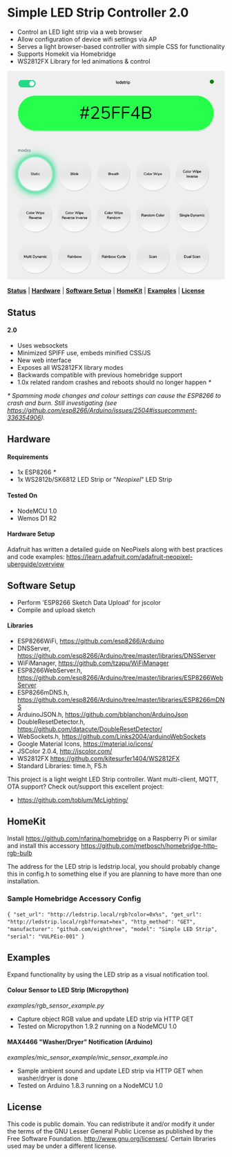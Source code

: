 # Simple LED Strip Controller 2.0
*  Control an LED light strip via a web browser
*  Allow configuration of device wifi settings via AP
*  Serves a light browser-based controller with simple CSS for functionality
*  Supports Homekit via Homebridge
*  WS2812FX Library for led animations &amp; control

![Controller Dashboard](/screenshots/v2.PNG?raw=true "Version 2.0")

**[Status](#status)** |
**[Hardware](#hardware)** |
**[Software Setup](#software-setup)** |
**[HomeKit](#homekit)** |
**[Examples](#examples)** |
**[License](#license)**

## Status

#### 2.0
* Uses websockets
* Minimized SPIFF use, embeds minified CSS/JS
* New web interface
* Exposes all WS2812FX library modes
* Backwards compatible with previous homebridge support
* 1.0x related random crashes and reboots should no longer happen _*_

_* Spamming mode changes and colour settings can cause the ESP8266 to crash and burn. Still investigating (see https://github.com/esp8266/Arduino/issues/2504#issuecomment-336354906)._

## Hardware
#### Requirements
* 1x ESP8266 _*_
* 1x WS2812b/SK6812 LED Strip or "_Neopixel_" LED Strip

#### Tested On
* NodeMCU 1.0
* Wemos D1 R2

#### Hardware Setup
Adafruit has written a detailed guide on NeoPixels along with
best practices and code examples: https://learn.adafruit.com/adafruit-neopixel-uberguide/overview

## Software Setup
* Perform 'ESP8266 Sketch Data Upload' for jscolor
* Compile and upload sketch

#### Libraries
* ESP8266WiFi, https://github.com/esp8266/Arduino
* DNSServer, https://github.com/esp8266/Arduino/tree/master/libraries/DNSServer
* WiFiManager, https://github.com/tzapu/WiFiManager
* ESP8266WebServer.h, https://github.com/esp8266/Arduino/tree/master/libraries/ESP8266WebServer
* ESP8266mDNS.h, https://github.com/esp8266/Arduino/tree/master/libraries/ESP8266mDNS
* ArduinoJSON.h, https://github.com/bblanchon/ArduinoJson
* DoubleResetDetector.h, https://github.com/datacute/DoubleResetDetector/
* WebSockets.h, https://github.com/Links2004/arduinoWebSockets
* Google Material Icons, https://material.io/icons/
* JSColor 2.0.4, http://jscolor.com/
* WS2812FX https://github.com/kitesurfer1404/WS2812FX
* Standard Libraries: time.h, FS.h

This project is a light weight LED Strip controller.
Want multi-client, MQTT, OTA support? Check out/support this excellent project:
* https://github.com/toblum/McLighting/


## HomeKit
Install https://github.com/nfarina/homebridge on a Raspberry Pi or similar and
install this accessory https://github.com/metbosch/homebridge-http-rgb-bulb

The address for the LED strip is ledstrip.local, you should probably change
this in config.h to something else if you are planning to have more than one installation.

### Sample Homebridge Accessory Config
`{
 "set_url": "http://ledstrip.local/rgb?color=0x%s",
 "get_url": "http://ledstrip.local/rgb?format=hex",
 "http_method": "GET",
 "manufacturer": "github.com/eighthree",
 "model": "Simple LED Strip",
 "serial": "VULPEio-001"
}`

## Examples
Expand functionality by using the LED strip as a visual notification tool.

#### Colour Sensor to LED Strip (Micropython)
_examples/rgb_sensor_example.py_
* Capture object RGB value and update LED strip via HTTP GET
* Tested on Micropython 1.9.2 running on a NodeMCU 1.0

#### MAX4466 "Washer/Dryer" Notification (Arduino)
_examples/mic_sensor_example/mic_sensor_example.ino_
* Sample ambient sound and update LED strip via HTTP GET when washer/dryer is done
* Tested on Arduino 1.8.3 running on a NodeMCU 1.0

## License
This code is public domain. You can redistribute it and/or modify it under the terms of the
GNU Lesser General Public License as published by the Free Software Foundation.  <http://www.gnu.org/licenses/>. Certain libraries used may be under a different license.
